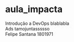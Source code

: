 # aula_impacta
Introdução a DevOps blablabla <br />
Ads tamojuntassssso <br />
Felipe Santana 1801971 <br />
